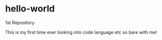 # hello-world

1st Repository

This is my first time ever looking into code language etc so bare with me!
